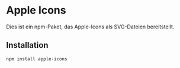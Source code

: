 # Apple Icons

Dies ist ein npm-Paket, das Apple-Icons als SVG-Dateien bereitstellt.

## Installation

```bash
npm install apple-icons